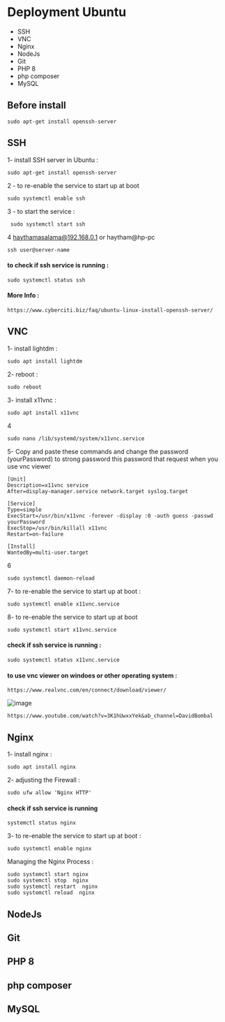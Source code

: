 # Deployment Ubuntu 

* SSH
* VNC
* Nginx
* NodeJs 
* Git
* PHP 8
* php composer
* MySQL

## Before install 


    sudo apt-get install openssh-server


## SSH
  
  1- install SSH server in Ubuntu :
  
    sudo apt-get install openssh-server
  
   2 - to re-enable the service to start up at boot 
  
    sudo systemctl enable ssh

   3 - to start the service :

     sudo systemctl start ssh
  
  4  haythamasalama@192.168.0.1 or  haytham@hp-pc
  
    ssh user@server-name  
  
 #### to check if ssh service is running :     

    sudo systemctl status ssh
  
  #### More Info :
    https://www.cyberciti.biz/faq/ubuntu-linux-install-openssh-server/
     
     
## VNC

  1- install lightdm :
   
    sudo apt install lightdm
  
  2- reboot :

    sudo reboot

 3- install x11vnc :

    sudo apt install x11vnc
  
   4
  
    sudo nano /lib/systemd/system/x11vnc.service

   5- Copy and paste these commands and change the password (yourPassword) to strong password
   this password that request when you use vnc viewer  
   
    [Unit]
    Description=x11vnc service
    After=display-manager.service network.target syslog.target

    [Service]
    Type=simple
    ExecStart=/usr/bin/x11vnc -forever -display :0 -auth guess -passwd yourPassword
    ExecStop=/usr/bin/killall x11vnc
    Restart=on-failure

    [Install]
    WantedBy=multi-user.target
  
 6
   
    sudo systemctl daemon-reload
   

 7- to re-enable the service to start up at boot :
 
    sudo systemctl enable x11vnc.service

 8- to re-enable the service to start up at boot 
   
    sudo systemctl start x11vnc.service

 #### check if ssh service is running :

    sudo systemctl status x11vnc.service

 #### to use vnc viewer on windoes or other operating system : 

    https://www.realvnc.com/en/connect/download/viewer/

![image](https://user-images.githubusercontent.com/37311945/155212175-5048fa1b-0d34-4d23-943f-c955e12f0718.png)

    https://www.youtube.com/watch?v=3K1hUwxxYek&ab_channel=DavidBombal


## Nginx

  1- install nginx :

    sudo apt install nginx

  
 2-  adjusting the Firewall : 

    sudo ufw allow 'Nginx HTTP'


 #### check if ssh service is running    
    systemctl status nginx

  
3- to re-enable the service to start up at boot :

    sudo systemctl enable nginx

Managing the Nginx Process : 

    sudo systemctl start nginx
    sudo systemctl stop  nginx
    sudo systemctl restart  nginx
    sudo systemctl reload  nginx



## NodeJs


## Git



## PHP 8



## php composer



## MySQL


